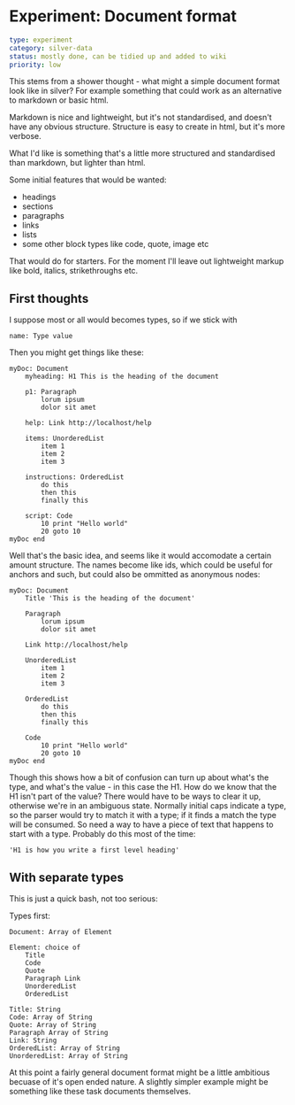 Experiment: Document format
===========================

```yaml
type: experiment
category: silver-data
status: mostly done, can be tidied up and added to wiki
priority: low
```


This stems from a shower thought - what might a simple document format look like in silver?
For example something that could work as an alternative to markdown or basic html.

Markdown is nice and lightweight, but it's not standardised, and doesn't have any obvious structure.
Structure is easy to create in html, but it's more verbose.

What I'd like is something that's a little more structured and standardised than markdown, but lighter than html.

Some initial features that would be wanted:
* headings
* sections
* paragraphs
* links
* lists
* some other block types like code, quote, image etc

That would do for starters.
For the moment I'll leave out lightweight markup like bold, italics, strikethroughs etc.


First thoughts
--------------

I suppose most or all would becomes types, so if we stick with

	name: Type value

Then you might get things like these:

	myDoc: Document
		myheading: H1 This is the heading of the document

		p1: Paragraph
			lorum ipsum
			dolor sit amet

		help: Link http://localhost/help

		items: UnorderedList
			item 1
			item 2
			item 3

		instructions: OrderedList
			do this
			then this
			finally this

		script: Code
			10 print "Hello world"
			20 goto 10
	myDoc end

Well that's the basic idea, and seems like it would accomodate a certain amount structure.
The names become like ids, which could be useful for anchors and such, but could also be ommitted as anonymous nodes:

	myDoc: Document
		Title 'This is the heading of the document'

		Paragraph
			lorum ipsum
			dolor sit amet

		Link http://localhost/help

		UnorderedList
			item 1
			item 2
			item 3

		OrderedList
			do this
			then this
			finally this

		Code
			10 print "Hello world"
			20 goto 10
	myDoc end

Though this shows how a bit of confusion can turn up about what's the type, and what's the value - in this case the H1.
How do we know that the H1 isn't part of the value?
There would have to be ways to clear it up, otherwise we're in an ambiguous state.
Normally initial caps indicate a type, so the parser would try to match it with a type; if it finds a match the type will be consumed.
So need a way to have a piece of text that happens to start with a type.
Probably do this most of the time:

	'H1 is how you write a first level heading'


With separate types
-------------------
This is just a quick bash, not too serious:

Types first:

	Document: Array of Element

	Element: choice of
		Title
		Code
		Quote
		Paragraph Link
		UnorderedList
		OrderedList

	Title: String
	Code: Array of String
	Quote: Array of String
	Paragraph Array of String
	Link: String
	OrderedList: Array of String
	UnorderedList: Array of String

At this point a fairly general document format might be a little ambitious becuase of it's open ended nature.
A slightly simpler example might be something like these task documents themselves.

